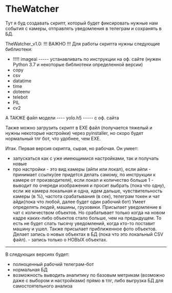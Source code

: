 # TheWatcher
Тут я буд создавать скрипт, который будет фиксировать нужные нам события с камеры, отправлять уведомления в телеграм и сохранять в БД.


TheWatcher_v1.0:
!!! ВАЖНО !!!
Для работы скрипта нужны следующие библиотеки:
- !!!!! imageai  ----- устанавливать по инструкции на оф. сайте (нужен Python 3.7 и некоторые библиотеки определенной версии)
- copy
- csv
- datatime
- time
- doteenv
- telebot
- PIL
- cv2 

А ТАКЖЕ файл модели ---- yolo.h5 ----- с оф. сайта

Также можно загрузить скрипт в EXE файл (получается тяжелый и нужны некоторые настройки) через pyinstaller, но скоро будет нормальный тлг бот, что удобнее, чем EXE.

Итак. Первая версия скрипта, сырая, но рабочая.
Он умеет:
- запускаться как с уже имеющимися настройками, так и получать новые
- про настройки - это вид камеры (айпи или локал), если айпи - принимает ссылку(ее придется делать самому, по инструкции к камере от производителя), если локал и количество больше 1 - выводит по очереди изображения и просит выбрать (пока что одну), если же камера локальная и одна, идем дальше, чувствительность камеры (в %), частота срабатывания (в сек), телеграм токен и чат айди(пока что любой, далее будет один рабочий бот)
Умеет определять людей, машины, грузовики.
Присылает уведомление в чат с количеством объектов. Но срабатывает только когда на новом кадре каких-либо объектов стало больше, чем на предыдущем. То есть не будет слать тысячу уведомлений, когда кто-то поставит машину и ушел.
Также присылает приближенное фото объектов.
Делает запись о новых объектах в БД (пока что это локальный CSV файл). - запись только о НОВЫХ объектах.

------------------------------------------------------------------------------

В следующих версиях будет: 
- полноценный рабочий телеграм-бот
- нормальная БД
- возможность выводить аналитику по базовым метрикам (возможно даже с выбором и настройками) прямо в тлг, либо выгрузка БД для самостоятельного анализа
